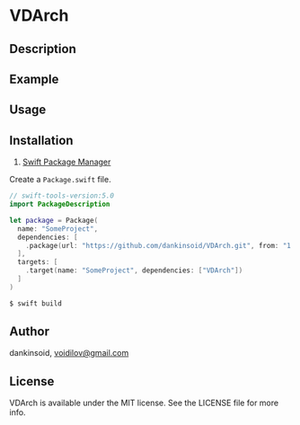# VDArch

## Description

## Example

## Usage

## Installation

1. [Swift Package Manager](https://github.com/apple/swift-package-manager)

Create a `Package.swift` file.
```swift
// swift-tools-version:5.0
import PackageDescription

let package = Package(
  name: "SomeProject",
  dependencies: [
    .package(url: "https://github.com/dankinsoid/VDArch.git", from: "1.0.29")
  ],
  targets: [
    .target(name: "SomeProject", dependencies: ["VDArch"])
  ]
)
```
```ruby
$ swift build
```

## Author

dankinsoid, voidilov@gmail.com

## License

VDArch is available under the MIT license. See the LICENSE file for more info.

